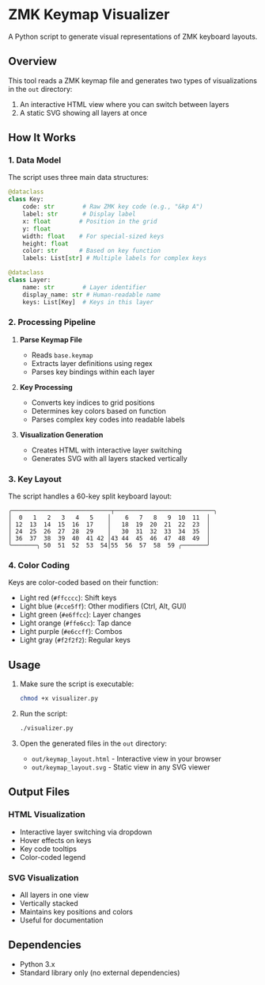 # ZMK Keymap Visualizer

A Python script to generate visual representations of ZMK keyboard layouts.

## Overview

This tool reads a ZMK keymap file and generates two types of visualizations in the `out` directory:

1. An interactive HTML view where you can switch between layers
2. A static SVG showing all layers at once

## How It Works

### 1. Data Model

The script uses three main data structures:

```python
@dataclass
class Key:
    code: str        # Raw ZMK key code (e.g., "&kp A")
    label: str       # Display label
    x: float        # Position in the grid
    y: float
    width: float    # For special-sized keys
    height: float
    color: str      # Based on key function
    labels: List[str] # Multiple labels for complex keys
```

```python
@dataclass
class Layer:
    name: str        # Layer identifier
    display_name: str # Human-readable name
    keys: List[Key]  # Keys in this layer
```

### 2. Processing Pipeline

1. **Parse Keymap File**

   - Reads `base.keymap`
   - Extracts layer definitions using regex
   - Parses key bindings within each layer

2. **Key Processing**

   - Converts key indices to grid positions
   - Determines key colors based on function
   - Parses complex key codes into readable labels

3. **Visualization Generation**
   - Creates HTML with interactive layer switching
   - Generates SVG with all layers stacked vertically

### 3. Key Layout

The script handles a 60-key split keyboard layout:

```
╭────────────────────────────┬────────────────────────────╮
│  0   1   2   3   4   5    │    6   7   8   9  10  11  │
│ 12  13  14  15  16  17    │   18  19  20  21  22  23  │
│ 24  25  26  27  28  29    │   30  31  32  33  34  35  │
│ 36  37  38  39  40  41 42 │43 44  45  46  47  48  49  │
╰───────╮ 50  51  52  53  54│55  56  57  58  59 ╭───────╯
```

### 4. Color Coding

Keys are color-coded based on their function:

- Light red (`#ffcccc`): Shift keys
- Light blue (`#cce5ff`): Other modifiers (Ctrl, Alt, GUI)
- Light green (`#e6ffcc`): Layer changes
- Light orange (`#ffe6cc`): Tap dance
- Light purple (`#e6ccff`): Combos
- Light gray (`#f2f2f2`): Regular keys

## Usage

1. Make sure the script is executable:

   ```bash
   chmod +x visualizer.py
   ```

2. Run the script:

   ```bash
   ./visualizer.py
   ```

3. Open the generated files in the `out` directory:
   - `out/keymap_layout.html` - Interactive view in your browser
   - `out/keymap_layout.svg` - Static view in any SVG viewer

## Output Files

### HTML Visualization

- Interactive layer switching via dropdown
- Hover effects on keys
- Key code tooltips
- Color-coded legend

### SVG Visualization

- All layers in one view
- Vertically stacked
- Maintains key positions and colors
- Useful for documentation

## Dependencies

- Python 3.x
- Standard library only (no external dependencies)
